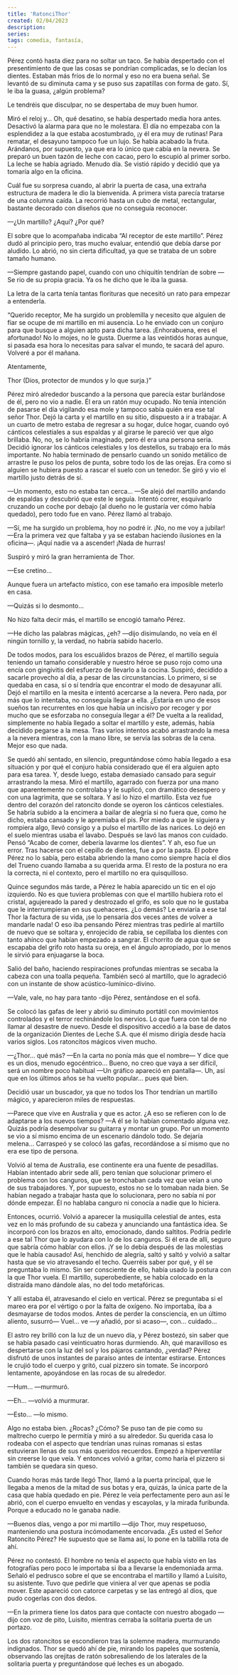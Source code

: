 ```yaml
---
title: 'RatonciThor'
created: 02/04/2023
description:
series:
tags: comedia, fantasía,
---
```


Pérez contó hasta diez para no soltar un taco. Se había despertado con el presentimiento de que las cosas se pondrían complicadas, se lo decían los dientes. Estaban más fríos de lo normal y eso no era buena señal. Se levantó de su diminuta cama y se puso sus zapatillas con forma de gato. Sí, le iba la guasa, ¿algún problema?

Le tendréis que disculpar, no se despertaba de muy buen humor.

Miró el reloj y… Oh, qué desatino, se había despertado media hora antes. Desactivó la alarma para que no le molestara. El día no empezaba con la esplendidez a la que estaba acostumbrado, ¡y él era muy de rutinas! Para rematar, el desayuno tampoco fue un lujo. Se había acabado la fruta. Arándanos, por supuesto, ya que era lo único que cabía en la nevera. Se preparó un buen tazón de leche con cacao, pero lo escupió al primer sorbo. La leche se había agriado. Menudo día. Se vistió rápido y decidió que ya tomaría algo en la oficina.

Cuál fue su sorpresa cuando, al abrir la puerta de casa, una extraña estructura de madera le dio la bienvenida. A primera vista parecía tratarse de una columna caída. La recorrió hasta un cubo de metal, rectangular, bastante decorado con diseños que no conseguía reconocer.

—¿Un martillo? ¿Aquí? ¿Por qué?

El sobre que lo acompañaba indicaba “Al receptor de este martillo”. Pérez dudó al principio pero, tras mucho evaluar, entendió que debía darse por aludido. Lo abrió, no sin cierta dificultad, ya que se trataba de un sobre tamaño humano.

—Siempre gastando papel, cuando con uno chiquitín tendrían de sobre —Se rio de su propia gracia. Ya os he dicho que le iba la guasa.

La letra de la carta tenía tantas florituras que necesitó un rato para empezar a entenderla.

“Querido receptor,
Me ha surgido un problemilla y necesito que alguien de fiar se ocupe de mi martillo en mi ausencia. Lo he enviado con un conjuro para que busque a alguien apto para dicha tarea. ¡Enhorabuena, eres el afortunado! No lo mojes, no le gusta. Duerme a las veintidós horas aunque, si pasada esa hora lo necesitas para salvar el mundo, te sacará del apuro.
Volveré a por él mañana.

Atentamente,

Thor
(Dios, protector de mundos y lo que surja.)”

Pérez miró alrededor buscando a la persona que parecía estar burlándose de él, pero no vio a nadie. Él era un ratón muy ocupado. No tenía intención de pasarse el día vigilando esa mole y tampoco sabía quién era ese tal señor Thor. Dejó la carta y el martillo en su sitio, dispuesto a ir a trabajar. A un cuarto de metro estaba de regresar a su hogar, dulce hogar, cuando oyó cánticos celestiales a sus espaldas y al girarse le pareció ver que algo brillaba. No, no, se lo habría imaginado, pero él era una persona seria. Decidió ignorar los cánticos celestiales y los destellos, su trabajo era lo más importante. No había terminado de pensarlo cuando un sonido metálico de arrastre le puso los pelos de punta, sobre todo los de las orejas. Era como si alguien se hubiera puesto a rascar el suelo con un tenedor.
Se giró y vio el martillo justo detrás de sí.

—Un momento, esto no estaba tan cerca... —Se alejó del martillo andando de espaldas y descubrió que este le seguía. Intentó correr, esquivarlo cruzando un coche por debajo (al dueño no le gustaría ver cómo había quedado), pero todo fue en vano. Pérez llamó al trabajo.

—Sí, me ha surgido un problema, hoy no podré ir. ¡No, no me voy a jubilar! —Era la primera vez que faltaba y ya se estaban haciendo ilusiones en la oficina—. ¡Aquí nadie va a ascender! ¡Nada de hurras!

Suspiró y miró la gran herramienta de Thor.

—Ese cretino...

Aunque fuera un artefacto místico, con ese tamaño era imposible meterlo en casa.

—Quizás si lo desmonto...

No hizo falta decir más, el martillo se encogió tamaño Pérez.

—He dicho las palabras mágicas, ¿eh? —dijo disimulando, no veía en él ningún tornillo y, la verdad, no habría sabido hacerlo.

De todos modos, para los escuálidos brazos de Pérez, el martillo seguía teniendo un tamaño considerable y nuestro héroe se puso rojo como una encía con gingivitis del esfuerzo de llevarlo a la cocina. Suspiró, decidido a sacarle provecho al día, a pesar de las circunstancias. Lo primero, si se quedaba en casa, sí o sí tendría que encontrar el modo de desayunar allí. Dejó el martillo en la mesita e intentó acercarse a la nevera. Pero nada, por más que lo intentaba, no conseguía llegar a ella. ¿Estaría en uno de esos sueños tan recurrentes en los que había un incisivo por recoger y por mucho que se esforzaba no conseguía llegar a él? De vuelta a la realidad, simplemente no había llegado a soltar el martillo y este, además, había decidido pegarse a la mesa. Tras varios intentos acabó arrastrando la mesa a la nevera mientras, con la mano libre, se servía las sobras de la cena. Mejor eso que nada.

Se quedó ahí sentado, en silencio, preguntándose cómo había llegado a esa situación y por qué el conjuro había considerado que él era alguien apto para esa tarea. Y, desde luego, estaba demasiado cansado para seguir arrastrando la mesa. Miró el martillo, agarrado con fuerza por una mano que aparentemente no controlaba y le suplicó, con dramático desespero y con una lagrimita, que se soltara. Y así lo hizo el martillo. Esta vez fue dentro del corazón del ratoncito donde se oyeron los cánticos celestiales. Se habría subido a la encimera a bailar de alegría si no fuera que, como he dicho, estaba cansado y le apremiaba el pis. Por miedo a que le siguiera y rompiera algo, llevó consigo y a pulso el martillo de las narices. Lo dejó en el suelo mientras usaba el lavabo. Después se lavó las manos con cuidado. Pensó “Acabo de comer, debería lavarme los dientes”. Y ah, eso fue un error. Tras hacerse con el cepillo de dientes, fue a por la pasta. El pobre Pérez no lo sabía, pero estaba abriendo la mano como siempre hacía el dios del Trueno cuando llamaba a su querida arma. El resto de la postura no era la correcta, ni el contexto, pero el martillo no era quisquilloso.

Quince segundos más tarde, a Pérez le había aparecido un tic en el ojo izquierdo. No es que tuviera problemas con que el martillo hubiera roto el cristal, agujereado la pared y destrozado el grifo, es solo que no le gustaba que le interrumpieran en sus quehaceres. ¿Lo demás? Le enviaría a ese tal Thor la factura de su vida, ¡se lo pensaría dos veces antes de volver a mandarle nada! O eso iba pensando Pérez mientras tras pedirle al martillo de nuevo que se soltara y, enrojecido de rabia, se cepillaba los dientes con tanto ahínco que habían empezado a sangrar. El chorrito de agua que se escapaba del grifo roto hasta su oreja, en el ángulo apropiado, por lo menos le sirvió para enjuagarse la boca.

Salió del baño, haciendo respiraciones profundas mientras se secaba la cabeza con una toalla pequeña. También secó al martillo, que lo agradeció con un instante de show acústico-lumínico-divino.

—Vale, vale, no hay para tanto -dijo Pérez, sentándose en el sofá.

Se colocó las gafas de leer y abrió su diminuto portátil con movimientos controlados y el terror rechinándole los nervios. Lo que fuera con tal de no llamar al desastre de nuevo. Desde el dispositivo accedió a la base de datos de la organización Dientes de Leche S.A. que él mismo dirigía desde hacía varios siglos. Los ratoncitos mágicos viven mucho.

—¿Thor… qué más? —En la carta no ponía más que el nombre— Y dice que es un dios, menudo egocéntrico… Bueno, no creo que vaya a ser difícil, será un nombre poco habitual —Un gráfico apareció en pantalla—. Uh, así que en los últimos años se ha vuelto popular… pues qué bien.

Decidió usar un buscador, ya que no todos los Thor tendrían un martillo mágico, y aparecieron miles de respuestas.

—Parece que vive en Australia y que es actor. ¿A eso se refieren con lo de adaptarse a los nuevos tiempos? —A él se lo habían comentado alguna vez. Quizás podría desempolvar su guitarra y montar un grupo. Por un momento se vio a sí mismo encima de un escenario dándolo todo. Se dejaría melena... Carraspeó y se colocó las gafas, recordándose a sí mismo que no era ese tipo de persona.

Volvió al tema de Australia, ese continente era una fuente de pesadillas. Habían intentado abrir sede allí, pero tenían que solucionar primero el problema con los canguros, que se tronchaban cada vez que veían a uno de sus trabajadores. Y, por supuesto, estos no se lo tomaban nada bien. Se habían negado a trabajar hasta que lo solucionara, pero no sabía ni por dónde empezar. Él no hablaba canguro ni conocía a nadie que lo hiciera.

Entonces, ocurrió. Volvió a aparecer la musiquilla celestial de antes, esta vez en lo más profundo de su cabeza y anunciando una fantástica idea. Se incorporó con los brazos en alto, emocionado, dando saltitos. Podría pedirle a ese tal Thor que lo ayudara con lo de los canguros. Si él era de allí, seguro que sabría cómo hablar con ellos. ¡Y se lo debía después de las molestias que le había causado! Así, henchido de alegría, saltó y saltó y volvió a saltar hasta que se vio atravesando el techo. Querréis saber por qué, y él se preguntaba lo mismo. Sin ser consciente de ello, había usado la postura con la que Thor vuela. El martillo, superobediente, se había colocado en la distraída mano dándole alas, no del todo metafóricas.

Y allí estaba él, atravesando el cielo en vertical. Pérez se preguntaba si el mareo era por el vértigo o por la falta de oxígeno. No importaba, iba a desmayarse de todos modos. Antes de perder la consciencia, en un último aliento, susurró— Vuel... ve —y añadió, por si acaso—, con... cuidado...

El astro rey brilló con la luz de un nuevo día, y Pérez bostezó, sin saber que se había pasado casi veinticuatro horas durmiendo. Ah, qué maravilloso es despertarse con la luz del sol y los pájaros cantando, ¿verdad? Pérez disfrutó de unos instantes de paraíso antes de intentar estirarse. Entonces le crujió todo el cuerpo y gritó, cual pizzero sin tomate. Se incorporó lentamente, apoyándose en las rocas de su alrededor.

—Hum... —murmuró.

—Eh... —volvió a murmurar.

—Esto... —lo mismo.

Algo no estaba bien. ¿Rocas? ¿Cómo? Se puso tan de pie como su maltrecho cuerpo le permitía y miró a su alrededor. Su querida casa lo rodeaba con el aspecto que tendrían unas ruinas romanas si estas estuvieran llenas de sus más queridos recuerdos. Empezó a hiperventilar sin creerse lo que veía. Y entonces volvió a gritar, como haría el pizzero si también se quedara sin queso.

Cuando horas más tarde llegó Thor, llamó a la puerta principal, que le llegaba a menos de la mitad de sus botas y era, quizás, la única parte de la casa que había quedado en pie. Pérez le veía perfectamente pero aun así le abrió, con el cuerpo envuelto en vendas y escayolas, y la mirada furibunda. Porque a educado no le ganaba nadie.

—Buenos días, vengo a por mi martillo —dijo Thor, muy respetuoso, manteniendo una postura incómodamente encorvada. ¿Es usted el Señor Ratoncito Pérez? He supuesto que se llama así, lo pone en la tablilla rota de ahí.

Pérez no contestó. El hombre no tenía el aspecto que había visto en las fotografías pero poco le importaba si iba a llevarse la endemoniada arma. Señaló el pedrusco sobre el que se encontraba el martillo y llamó a Luisito, su asistente. Tuvo que pedirle que viniera al ver que apenas se podía mover. Este apareció con catorce carpetas y se las entregó al dios, que pudo cogerlas con dos dedos.

—En la primera tiene los datos para que contacte con nuestro abogado —dijo con voz de pito, Luisito, mientras cerraba la solitaria puerta de un portazo.

Los dos ratoncitos se escondieron tras la solemne madera, murmurando indignados. Thor se quedó ahí de pie, mirando los papeles que sostenía, observando las orejitas de ratón sobresaliendo de los laterales de la solitaria puerta y preguntándose qué leches es un abogado.
